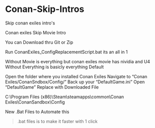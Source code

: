 # Conan-Skip-Intros
Skip conan exiles intro's


Conan exiles Skip Movie Intro

You can Download thru Git or Zip


Run
ConanExiles_ConfigReplacementScript.bat
its an all in 1

Without Movie is everything but conan exiles movie has nividia and U4
Without Everything is basicly everything
Default


Open the folder where you installed Conan Exiles
Navigate to “Conan Exiles/ConanSndbox/Config/”
Back up your “DefaultGame.ini”
Open “DefaultGame”
Replace with Downloaded File



C:\Program Files (x86)\Steam\steamapps\common\Conan Exiles\ConanSandbox\Config


New .Bat Files to Automate this 
>.bat files is to make it faster with 1 click
